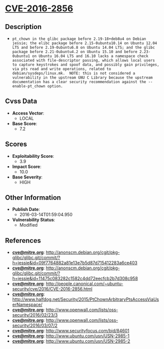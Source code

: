
# [CVE-2016-2856](http://anonscm.debian.org/cgit/pkg-glibc/glibc.git/commit/?h=jessie&id=09f7764882a81e13e7b5d87d715412283a6ce403)

## Description

- `pt_chown in the glibc package before 2.19-18+deb8u4 on Debian jessie; the elibc package before 2.15-0ubuntu10.14 on Ubuntu 12.04 LTS and before 2.19-0ubuntu6.8 on Ubuntu 14.04 LTS; and the glibc package before 2.21-0ubuntu4.2 on Ubuntu 15.10 and before 2.23-0ubuntu1 on Ubuntu 16.04 LTS and 16.10 lacks a namespace check associated with file-descriptor passing, which allows local users to capture keystrokes and spoof data, and possibly gain privileges, via pts read and write operations, related to debian/sysdeps/linux.mk.  NOTE: this is not considered a vulnerability in the upstream GNU C Library because the upstream documentation has a clear security recommendation against the --enable-pt_chown option.`

## Cvss Data

- **Access Vector**:
  - LOCAL
- **Base Score**:
  - 7.2

## Scores

- **Exploitability Score**:
  - 3.9
- **Impact Score**:
  - 10.0
- **Base Severity**:
  - HIGH

## Other Information

- **Publish Date**:
  - 2016-03-14T01:59:04.950
- **Vulnerability Status**:
  - Modified

## References

- **cve@mitre.org**: http://anonscm.debian.org/cgit/pkg-glibc/glibc.git/commit/?h=jessie&id=09f7764882a81e13e7b5d87d715412283a6ce403
- **cve@mitre.org**: http://anonscm.debian.org/cgit/pkg-glibc/glibc.git/commit/?h=jessie&id=11475c083282c1582c4dd72eecfcb2b7d308c958
- **cve@mitre.org**: http://people.canonical.com/~ubuntu-security/cve/2016/CVE-2016-2856.html
- **cve@mitre.org**: http://www.halfdog.net/Security/2015/PtChownArbitraryPtsAccessViaUserNamespace/
- **cve@mitre.org**: http://www.openwall.com/lists/oss-security/2016/02/23/3
- **cve@mitre.org**: http://www.openwall.com/lists/oss-security/2016/03/07/2
- **cve@mitre.org**: http://www.securityfocus.com/bid/84601
- **cve@mitre.org**: http://www.ubuntu.com/usn/USN-2985-1
- **cve@mitre.org**: http://www.ubuntu.com/usn/USN-2985-2
